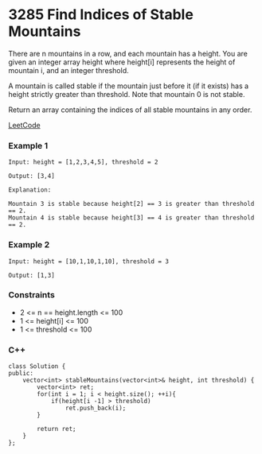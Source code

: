 # 3285 Find Indices of Stable Mountains

There are n mountains in a row, and each mountain has a height. You are given an integer array height where height[i] represents the height of mountain i, and an integer threshold.

A mountain is called stable if the mountain just before it (if it exists) has a height strictly greater than threshold. Note that mountain 0 is not stable.

Return an array containing the indices of all stable mountains in any order.
 
[LeetCode](https://leetcode.cn/problems/find-indices-of-stable-mountains/)

### Example 1

```
Input: height = [1,2,3,4,5], threshold = 2

Output: [3,4]

Explanation:

Mountain 3 is stable because height[2] == 3 is greater than threshold == 2.
Mountain 4 is stable because height[3] == 4 is greater than threshold == 2.
```

### Example 2

```
Input: height = [10,1,10,1,10], threshold = 3

Output: [1,3]
```

### Constraints

* 2 <= n == height.length <= 100
* 1 <= height[i] <= 100
* 1 <= threshold <= 100

### C++ 

```
class Solution {
public:
    vector<int> stableMountains(vector<int>& height, int threshold) {
        vector<int> ret;
        for(int i = 1; i < height.size(); ++i){
            if(height[i -1] > threshold)
                ret.push_back(i);
        }

        return ret;        
    }
};
```